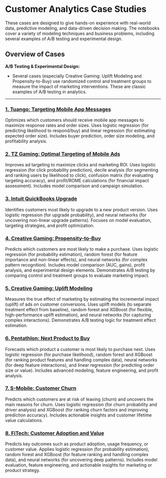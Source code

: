 # Customer Analytics Case Studies

These cases are designed to give hands-on experience with real-world data, predictive modeling, and data-driven decision making. The notebooks cover a variety of modeling techniques and business problems, including several examples of A/B testing and experimental design.

## Overview of Cases

**A/B Testing & Experimental Design:**
- Several cases (especially Creative Gaming: Uplift Modeling and Propensity-to-Buy) use randomized control and treatment groups to measure the impact of marketing interventions. These are classic examples of A/B testing in analytics.

---

### [1. Tuango: Targeting Mobile App Messages](tuango.ipynb)
Optimizes which customers should receive mobile app messages to maximize response rates and order sizes. Uses logistic regression (for predicting likelihood to respond/buy) and linear regression (for estimating expected order size). Includes buyer prediction, order size modeling, and profitability analysis.

### [2. TZ Gaming: Optimal Targeting of Mobile Ads](tz-gaming.ipynb)
Improves ad targeting to maximize clicks and marketing ROI. Uses logistic regression (for click probability prediction), decile analysis (for segmenting and ranking users by likelihood to click), confusion matrix (for evaluating targeting accuracy), and profit/ROME calculations (for financial impact assessment). Includes model comparison and campaign simulation.

### [3. Intuit QuickBooks Upgrade](intuit.ipynb)
Identifies customers most likely to upgrade to a new product version. Uses logistic regression (for upgrade probability), and neural networks (for uncovering non-linear upgrade patterns). Focuses on model evaluation, targeting strategies, and profit optimization.

### [4. Creative Gaming: Propensity-to-Buy](cg-prop.ipynb)
Predicts which customers are most likely to make a purchase. Uses logistic regression (for probability estimation), random forest (for feature importance and non-linear effects), and neural networks (for complex pattern recognition). Includes model comparison (AUC, gains), profit analysis, and experimental design elements. Demonstrates A/B testing by comparing control and treatment groups to evaluate marketing impact.

### [5. Creative Gaming: Uplift Modeling](cg-uplift.ipynb)
Measures the true effect of marketing by estimating the incremental impact (uplift) of ads on customer conversions. Uses uplift models (to separate treatment effect from baseline), random forest and XGBoost (for flexible, high-performance uplift estimation), and neural networks (for capturing complex interactions). Demonstrates A/B testing logic for treatment effect estimation.

### [6. Pentathlon: Next Product to Buy](pentathlon_nptb.ipynb)
Forecasts which product a customer is most likely to purchase next. Uses logistic regression (for purchase likelihood), random forest and XGBoost (for ranking product features and handling complex data), neural networks (for deep feature interactions), and linear regression (for predicting order size or value). Includes advanced modeling, feature engineering, and profit analysis.

### [7. S-Mobile: Customer Churn](s-mobile.ipynb)
Predicts which customers are at risk of leaving (churn) and uncovers the main reasons for churn. Uses logistic regression (for churn probability and driver analysis) and XGBoost (for ranking churn factors and improving prediction accuracy). Includes actionable insights and customer lifetime value calculations.

### [8. FiTech: Customer Adoption and Value](fitech.ipynb)
Predicts key outcomes such as product adoption, usage frequency, or customer value. Applies logistic regression (for probability estimation), random forest and XGBoost (for feature ranking and handling complex data), and neural networks (for uncovering deep patterns). Includes model evaluation, feature engineering, and actionable insights for marketing or product strategy.


